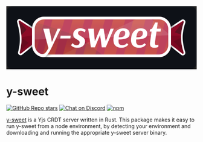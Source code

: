<img src="https://raw.githubusercontent.com/drifting-in-space/y-sweet/main/logo.svg" />

# y-sweet

[![GitHub Repo stars](https://img.shields.io/github/stars/drifting-in-space/y-sweet?style=social)](https://github.com/drifting-in-space/y-sweet)
[![Chat on Discord](https://img.shields.io/static/v1?label=chat&message=discord&color=404eed)](https://discord.gg/N5sEpsuhh9)
[![npm](https://img.shields.io/npm/v/y-sweet)](https://www.npmjs.com/package/y-sweet)

[y-sweet](https://y-sweet.dev) is a Yjs CRDT server written in Rust. This package makes it easy to run y-sweet from a node environment, by detecting your environment and downloading and running the appropriate y-sweet server binary.
